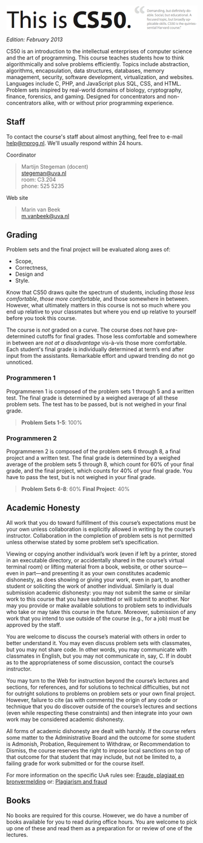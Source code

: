 ![CS50 @ Minor Programmeren](cs50.png)

*Edition: February 2013*

CS50 is an introduction to the intellectual enterprises of computer science and
the art of programming. This course teaches students how to think
algorithmically and solve problems efficiently. Topics include abstraction,
algorithms, encapsulation, data structures, databases, memory management,
security, software development, virtualization, and websites. Languages include
C, PHP, and JavaScript plus SQL, CSS, and HTML. Problem sets inspired by
real-world domains of biology, cryptography, finance, forensics, and gaming.
Designed for concentrators and non-concentrators alike, with or without prior
programming experience.

## Staff

To contact the course's staff about almost anything, feel free to e-mail
<help@mprog.nl>. We'll usually respond within 24 hours.

Coordinator

> Martijn Stegeman (docent)  
> <stegeman@uva.nl>  
> room: C3.204  
> phone: 525 5235

Web site

> Marin van Beek  
> <m.vanbeek@uva.nl>

## Grading

Problem sets and the final project will be evaluated along axes of:

* Scope, 
* Correctness, 
* Design and 
* Style.

Know that CS50 draws quite the spectrum of students, including *those less
comfortable*, *those more comfortable*, and those somewhere in between.  However, what ultimately matters in this course is not so much where you end up relative to your classmates but where you end up relative to yourself before you took this course.

The course is *not* graded on a curve. The course does *not* have pre-determined cutoffs for final grades. Those less comfortable and somewhere in between are *not at a disadvantage* vis-à-vis those more comfortable. Each student's final grade is individually determined at term’s end after input from the assistants. Remarkable effort and upward trending do not go unnoticed.

### Programmeren 1

Programmeren 1 is composed of the problem sets 1 through 5 and a written test.
The final grade is determined by a weighed average of all these problem sets.
The test has to be passed, but is not weighed in your final grade.

> **Problem Sets 1-5**: 100%

### Programmeren 2

Programmeren 2 is composed of the problem sets 6 through 8, a final project and
a written test. The final grade is determined by a weighed average of the
problem sets 5 through 8, which count for 60% of your final grade, and the
final project, which counts for 40% of your final grade. You have to pass the 
test, but is not weighed in your final grade.

> **Problem Sets 6-8**: 60%
> **Final Project**: 40%



<!--
    # Lectures

    A schedule of lectures, subject to change, appears below.

    **Week 0**

    Introduction. Bits. Binary. ASCII. Programming. Algorithms. Scratch. Statements. Boolean expressions. Conditions. Loops. Variables. Threads. Events.

    **Week 1**

    C. Source code. Compilers. Object code. GCC. Functions. Comments. Standard output. Arithmetic operators. Precedence. Local variables. Types. Casting. Standard input. Libraries. Boolean expressions, continued. Conditions, continued. Loops, continued.

    **Week 2**

    Functions, continued. Global variables. Parameters. Return values. Stack. Frames. Scope. Arrays. Strings. Command-line arguments. Cryptography.

    **Week 3**

    Linear search. Binary search. Asymptotic notation. Recursion. Bubble sort. Selection sort. Debugging.

    **Week 4**

    Merge sort. Structures. Dynamic memory allocation. Pointers. Debugging, continued.

    **Week 5**

    CS50 Library. Heap. Pointers, continued. Forensics.

    **Week 6**

    Quiz 0 on Wed 21-mrt.

    **Week 7**

    File I/O. Linked lists. Stacks. Queues. Valgrind. Hash tables. Trees. Binary search trees. Tries.

    **Week 8**

    HTTP. HTML. CSS. PHP.

    **Week 9**

    PHP, continued. SQL.

    **Week 10**

    JavaScript. Ajax. APIs.

    **Week 11**

    Life after 50.

    *Quiz 1 on Wed 9-mei.*

    **Week 12**

    Exciting conclusion.

    # Sections

    Lectures are supplemented by weekly, 90-minute sections led by the teaching fellows. Sections provide you with opportunities to explore and discuss course materials in a more intimate environment, with only your teaching fellow and a handful of classmates present, as well as to dive into hands-on activities.

    Different sections are offered for those less comfortable, those more comfortable, and those somewhere in between.

    Sectioning begins in Week 1. Sections themselves begin in Week 3, with course-wide supersections (open to all students) offered in Week 2.

    # Walkthroughs

    On Sunday nights from 7:00pm until 8:30pm, the teaching fellows hold a "walkthrough" for the current week’s problem set during which you receive direction on where to begin and how to approach the week's challenges.
    Each walkthrough is filmed and made available within 24 hours in streaming and downloadable formats (MP3 and MP4). You are expected to attend or watch walkthroughs before asking questions about problem sets.

    # Office Hours

    Office hours are opportunities for one-on-one assistance with problem sets alongside the course's teaching fellows and course assistants.

    # Problem Sets

    Nine problem sets are assigned during the semester. Each is due via electronic submission six or more days after its date of distribution. However, you have four "late days" that you may "spend" during the semester, each of which provides you with an extension of twenty-four hours. You may spend no more than one late day on any particular problem set. You need not inform the staff of your use of a late day; usage of late days is tracked automatically. Lateness of electronic submissions is determined down to the minute by submissions' timestamps. Submitting more than seven minutes late is equivalent to submitting twenty-four hours late. Late work is not accepted once you have exhausted your late days, except in cases of emergency. Technical difficulties are not considered emergencies. These late days cannot be spent on the course’s final project.

    In order to accommodate students with different backgrounds, some problem sets are released in two editions: a standard edition intended for most students and a “Hacker Edition” intended for some students. Both editions essentially cover the same material. But the Hacker Edition typically presents that material from a more technical angle and poses more sophisticated questions. Hacker Editions are graded separately from standard editions, but those students who submit the former do not receive any form of extra credit outright. When determining grades at term’s end, however, we do bear in mind submissions of Hacker Editions.

    To be clear, we encourage most students (including aspiring computer scientists) to tackle the standard editions. However, you may choose, week to week, which edition to submit. You may not submit both or some amalgam of the two.

    Although you must submit all nine problem sets, your lowest score among those problem sets on which you received a score of perfection for the axis of scope will be dropped when final grades are determined.

    A schedule of problem sets, subject to change, appears below.

    **Problem Set 0: Scratch**  
    due by noon on Thu 16-feb

    **Problem Set 1: C**  
    due by noon on Thu 23-feb

    **Problem Set 2: Crypto**  
    due by noon on Thu 1-mrt

    **Problem Set 3: The Game of Fifteen**  
    due by noon on Thu 8-mrt

    **Problem Set 4: ??**  
    due by noon on Thu 15-mrt

    **Problem Set 5: Forensics**  
    due by noon on Thu 5-apr

    **Problem Set 6: Mispellings**  
    due by noon on Thu 12-apr

    **Problem Set 7: C$50 Finance**  
    due by noon on Thu 19-apr

    **Problem Set 8: CS50 Shuttle**  
    due by noon on Thu 26-apr

    # Quizzes

    The course has two 75-minute quizzes. These quizzes are "closed-book," but you may utilize during each quiz one two-sided page (A4) of notes, typed or written, and a pen or pencil, nothing else.

    When final grades are computed, your scores on these two quizzes are weighted equally.

    A schedule of quizzes, subject to change, appears below; these quizzes take place in lieu of lectures on these dates.

    > **Quiz 0**  
    > Wed 21-mrt
    > 
    > Covers weeks 0 through 5.
    > 
    > **Quiz 1**  
    > Wed 9-mei
    > 
    > Covers weeks 0 through 10 with emphasis on 7 onward.

    Unless arranged with the staff in advance, quizzes may not be taken at alternative times even if missed by accident, except in cases of emergency.

    # Final Project

    The climax of this course is its final project. The final project is your opportunity to take your knowledge of programming out for a spin and develop your very own piece of software. So long as your project draws upon this course’s lessons, the nature of your project is entirely up to you, albeit subject to the staff’s approval. You may implement your project in any language(s) as long as the staff approves. You are welcome to utilize infrastructure other than the CS50 Appliance and cloud.cs50.net, provided the staff ultimately has access to any hardware and software that your project requires. All that we ask is that you build something of interest to you, that you make something useful, that you solve an actual problem, or that you somehow impact campus. Strive to create something that outlives this course.

    Inasmuch as software development is rarely a one-person effort, you are allowed an opportunity to collaborate with one or two fellow students for this final project. Needless to say, it is expected that every student in any such group contribute equally to the design and implementation of that group’s project. Moreover, it is expected that the scope of a two- or three-person group's project be, respectively, twice or thrice that of a typical one-person project. A one-person project, mind you, should entail more time and effort than is required by each of the course’s problem sets.

    Guidelines for the final project will be distributed by Mon 10/24. A schedule, subject to change, appears below.

    **Pre-Proposal**  
    due by noon on Mon 23-apr

    **Proposal**  
    due by noon on Mon 27-apr

    **Status Report**  
    due by noon on Mon 21-mei

    **Implementation**  
    due by noon on Thu 24-mei

    Extensions on the final project are not granted, except in cases of emergency. Technical difficulties are not considered emergencies. Problem sets' late days cannot be spent on the final project. Lateness of submissions is determined down to the minute by submissions' timestamps. Submitting more than seven minutes late is equivalent to not submitting at all.
-->

## Academic Honesty

All work that you do toward fulfillment of this course’s expectations must be your own unless collaboration is explicitly allowed in writing by the course’s instructor. Collaboration in the completion of problem sets is not permitted unless otherwise stated by some problem set’s specification.

Viewing or copying another individual’s work (even if left by a printer, stored in an executable directory, or accidentally shared in the course’s virtual terminal room) or lifting material from a book, website, or other source—even in part—and presenting it as your own constitutes academic dishonesty, as does showing or giving your work, even in part, to another student or soliciting the work of another individual. Similarly is dual submission academic dishonesty: you may not submit the same or similar work to this course that you have submitted or will submit to another. Nor may you provide or make available solutions to problem sets to individuals who take or may take this course in the future. Moreover, submission of any work that you intend to use outside of the course (e.g., for a job) must be approved by the staff.

You are welcome to discuss the course’s material with others in order to better understand it. You may even discuss problem sets with classmates, but you may not share code. In other words, you may communicate with classmates in English, but you may not communicate in, say, C. If in doubt as to the appropriateness of some discussion, contact the course’s instructor.

You may turn to the Web for instruction beyond the course’s lectures and sections, for references, and for solutions to technical difficulties, but not for outright solutions to problems on problem sets or your own final project. However, failure to cite (as with comments) the origin of any code or technique that you do discover outside of the course’s lectures and sections (even while respecting these constraints) and then integrate into your own work may be considered academic dishonesty.

All forms of academic dishonesty are dealt with harshly. If the course refers some matter to the Administrative Board and the outcome for some student is Admonish, Probation, Requirement to Withdraw, or Recommendation to Dismiss, the course reserves the right to impose local sanctions on top of that outcome for that student that may include, but not be limited to, a failing grade for work submitted or for the course itself.

For more information on the specific UvA rules see: [Fraude, plagiaat en bronvermelding](http://studentenserviceplein.uva.nl/serviceplein/content/fraude-plagiaat-en-bronvermelding/fraude-en-plagiaatregeling.html) or: [Plagiarism and fraud](http://studentenserviceplein.uva.nl/en/service-point/content/plagiarism-and-fraud/plagiarism-and-fraud.html)

## Books

No books are required for this course. However, we do have a number of books
available for you to read during office hours. You are welcome to pick up one
of these and read them as a preparation for or review of one of the lectures.
